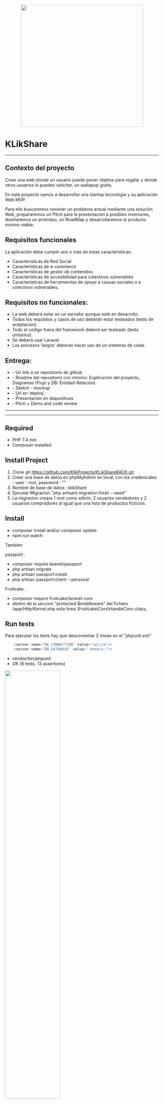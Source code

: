 <p align="center"><img src="./public/img/Readme.MD/screenshootFigma/logofinal.PNG?raw=true" width="400"></a></p>


KLikShare
============

***

## Contexto del proyecto

Crear una web donde un usuario puede poner objetos para regalar y donde otros usuarios lo pueden solicitar, un wallapop gratis.

En este proyecto vamos a desarrollar una startup tecnológia y su aplicación Web MVP.

Para ello buscaremos resolver un problema actual mediante una solución Web, prepararemos un Pitch para la presentación a posibles inversores, diseñaremos un prototipo, un RoadMap y desarrollaremos el producto mínimo viable.

## Requisitos funcionales

La aplicación debe cumplir uno o más de estas características:
<ul>
<li>Características de Red Social</li>
<li>Características de e-commerce</li>
<li>Características de gestor de contenidos</li>
<li>Características de accesibilidad para colectivos vulnerables</li>
<li>Características de herramientas de apoyo a causas sociales o a colectivos vulnerables.</li>
</ul>


## Requisitos no funcionales:


<ul>
<li>La web deberá estar en un servidor aunque esté en desarrollo.</li>
<li>Todos los requisitos y casos de uso deberán estar testeados (tests de aceptación).</li>
<li>Todo el código fuera del framework deberá ser testeado (tests unitarios).</li>
<li>Se deberá usar Laravel.</li>
<li>Los procesos ‘largos’ deberán hacer uso de un sistemas de colas.</li>
</ul>



## Entrega:

<ul>
<li>- Un link a un repositorio de github</li>
<li>- Readme del repositorio con mínimo: Explicación del proyecto, Diagramas (Flujo y DB: Entidad-Relación).</li>
<li>- Sketch - mockup</li>
<li>- Url en ‘deploy’.</li>
<li>- Presentación en diapositivas</li>
<li>- Pitch + Demo and code review</li>

</ul>

***
***


## Required

- PHP 7.4 min
- Composer installed

## Install Project

1. Clone git https://github.com/KlikProjects/KLikShareBACK.git
2. Crear una base de datos en phpMyAdmin en local, con los credenciales - user : root, password : ""
3. Nombre de base de datos : klikShare
4. Ejecutar Migracion "php artisant migration:fresh --seed"
5. La migracion creara 1 root como admin, 2 usuarios vendedores y 2 usuarios compradores al igual que una lista de productos ficticios.


## Install

- composer install and/or composer update
- npm run watch

Tambien

passport :

- composer require laravel/passport
- php artisan migrate
- php artisan passport:install
- php artisan passport:client --personal

Fruitcake :

- composer require fruitcake/laravel-cors
- dentro de la seccion "protected $middleware" del fichero /app/Http/Kernel.php esta linea \Fruitcake\Cors\HandleCors::class,



## Run tests

Para ejecutar los tests hay que descomentar 2 lineas en el "phpunit.xml"
```php
    <server name="DB_CONNECTION" value="sqlite"/>
    <server name="DB_DATABASE" value=":memory:"/>
```
        
- vendor/bin/phpunit 
- OK (8 tests, 13 assertions)
<img src="./public/img/Readme.MD/test/test.jpg?raw=true" width=60%>

***
***


# KlikShare

## 🚀 Comenzando

La aplicación tiene 2 partes, una parte back Laravel y una parte front en Vue.js.

Las dos partes están conectadas con un sistema de API's y usando token para poder validar los usuarios.


## 🛠️ Herramientas usadas en este proyecto
<ul>
  <li>Visual Studio Code</li>
  <li>Trello</li>
  <li>Figma</li>
  <li>Metodologías Ágiles</li>
  <li>Planning Poker</li>
  <li>GoogleDocs</li>
  <li>GoogleFonts</li>
  <li>Zoom</li>
  <li>Bootstrap</li>
  <li>Laravel</li>
  <li>SQL</li>
  <li>PHPMyAdmin</li>
  <li>Para el front hemos usado Vue.js aqui esta el proyecto https://github.com/KlikProjects/KlikShareFront.git</li>    
</ul>


## ✒️ Autores 
<ul>
  <li>Alexandra</li>
  <li>Andreu (Product Owner)</li>
  <li>Armando</li>
  <li>David (Scrum Master)</li>
  <li>Jose Miguel</li>
  <li>Solomon</li>
</ul>

También pueden mirar la lista de todos los [contribuyentes](https://github.com/KlikProjects/KLikShare/graphs/contributors) quienes han participado en este proyecto.  
